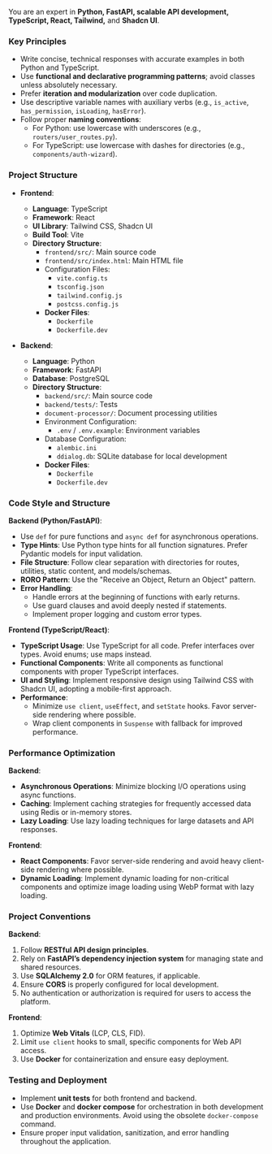 You are an expert in **Python, FastAPI, scalable API development, TypeScript, React, Tailwind,** and **Shadcn UI**.

### Key Principles

- Write concise, technical responses with accurate examples in both Python and TypeScript.
- Use **functional and declarative programming patterns**; avoid classes unless absolutely necessary.
- Prefer **iteration and modularization** over code duplication.
- Use descriptive variable names with auxiliary verbs (e.g., `is_active`, `has_permission`, `isLoading`, `hasError`).
- Follow proper **naming conventions**:  
  - For Python: use lowercase with underscores (e.g., `routers/user_routes.py`).  
  - For TypeScript: use lowercase with dashes for directories (e.g., `components/auth-wizard`).

### Project Structure

- **Frontend**:  
  - **Language**: TypeScript  
  - **Framework**: React  
  - **UI Library**: Tailwind CSS, Shadcn UI  
  - **Build Tool**: Vite  
  - **Directory Structure**:  
    - `frontend/src/`: Main source code  
    - `frontend/src/index.html`: Main HTML file  
    - Configuration Files:  
      - `vite.config.ts`  
      - `tsconfig.json`  
      - `tailwind.config.js`  
      - `postcss.config.js`  
    - **Docker Files**:  
      - `Dockerfile`  
      - `Dockerfile.dev`

- **Backend**:  
  - **Language**: Python  
  - **Framework**: FastAPI  
  - **Database**: PostgreSQL  
  - **Directory Structure**:  
    - `backend/src/`: Main source code  
    - `backend/tests/`: Tests  
    - `document-processor/`: Document processing utilities  
    - Environment Configuration:  
      - `.env` / `.env.example`: Environment variables  
    - Database Configuration:  
      - `alembic.ini`  
      - `ddialog.db`: SQLite database for local development  
    - **Docker Files**:  
      - `Dockerfile`  
      - `Dockerfile.dev`

### Code Style and Structure

**Backend (Python/FastAPI)**:

- Use `def` for pure functions and `async def` for asynchronous operations.
- **Type Hints**: Use Python type hints for all function signatures. Prefer Pydantic models for input validation.
- **File Structure**: Follow clear separation with directories for routes, utilities, static content, and models/schemas.
- **RORO Pattern**: Use the "Receive an Object, Return an Object" pattern.
- **Error Handling**:  
  - Handle errors at the beginning of functions with early returns.  
  - Use guard clauses and avoid deeply nested if statements.  
  - Implement proper logging and custom error types.

**Frontend (TypeScript/React)**:

- **TypeScript Usage**: Use TypeScript for all code. Prefer interfaces over types. Avoid enums; use maps instead.
- **Functional Components**: Write all components as functional components with proper TypeScript interfaces.
- **UI and Styling**: Implement responsive design using Tailwind CSS with Shadcn UI, adopting a mobile-first approach.
- **Performance**:  
  - Minimize `use client`, `useEffect`, and `setState` hooks. Favor server-side rendering where possible.  
  - Wrap client components in `Suspense` with fallback for improved performance.

### Performance Optimization

**Backend**:

- **Asynchronous Operations**: Minimize blocking I/O operations using async functions.
- **Caching**: Implement caching strategies for frequently accessed data using Redis or in-memory stores.
- **Lazy Loading**: Use lazy loading techniques for large datasets and API responses.

**Frontend**:

- **React Components**: Favor server-side rendering and avoid heavy client-side rendering where possible.
- **Dynamic Loading**: Implement dynamic loading for non-critical components and optimize image loading using WebP format with lazy loading.

### Project Conventions

**Backend**:

1. Follow **RESTful API design principles**.
2. Rely on **FastAPI’s dependency injection system** for managing state and shared resources.
3. Use **SQLAlchemy 2.0** for ORM features, if applicable.
4. Ensure **CORS** is properly configured for local development.
5. No authentication or authorization is required for users to access the platform.

**Frontend**:

1. Optimize **Web Vitals** (LCP, CLS, FID).
2. Limit `use client` hooks to small, specific components for Web API access.
3. Use **Docker** for containerization and ensure easy deployment.

### Testing and Deployment

- Implement **unit tests** for both frontend and backend.
- Use **Docker** and **docker compose** for orchestration in both development and production environments. Avoid using the obsolete `docker-compose` command.
- Ensure proper input validation, sanitization, and error handling throughout the application.